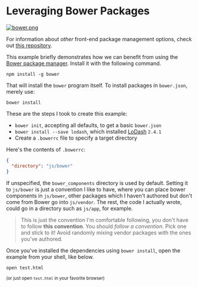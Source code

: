 # Leveraging Bower Packages

[![bower.png][1]][2]

For information about _other_ front-end package management options, check out [this repository][3].

This example briefly demonstrates how we can benefit from using the [Bower package manager][2]. Install it with the following command.

```shell
npm install -g bower
```

That will install the `bower` program itself. To install packages in `bower.json`, merely use:

```shell
bower install
```

These are the steps I took to create this example:

- `bower init`, accepting all defaults, to get a basic `bower.json`
- `bower install --save lodash`, which installed [LoDash][4] `2.4.1`
- Create a `.bowerrc` file to specify a target directory

Here's the contents of `.bowerrc`:

```json
{
  "directory": "js/bower"
}
```

If unspecified, the `bower_components` directory is used by default. Setting it to `js/bower` is just a convention I like to have, where you can place bower components in `js/bower`, other packages which I haven't authored but don't come from Bower go into `js/vendor`. The rest, the code I actually wrote, could go in a directory such as `js/app`, for example.

> This is just the convention I'm comfortable following, you don't have to follow **this convention**. You should _follow a convention_. Pick one and stick to it! Avoid randomly mixing vendor packages with the ones you've authored.

Once you've installed the dependencies using `bower install`, open the example from your shell, like below.

```shell
open test.html
```

<sub>(or just open `test.html` in your favorite browser)</sub>

  [1]: http://bower.io/img/bower-logo.png
  [2]: http://bower.io
  [3]: https://github.com/wilmoore/frontend-packagers
  [4]: http://lodash.com/docs
